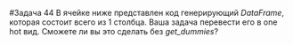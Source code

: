 #Задача 44
В ячейке ниже представлен код генерирующий *DataFrame*, которая состоит всего из 1 столбца. Ваша задача перевести его в one hot вид. Сможете ли вы это сделать без *get_dummies*?
